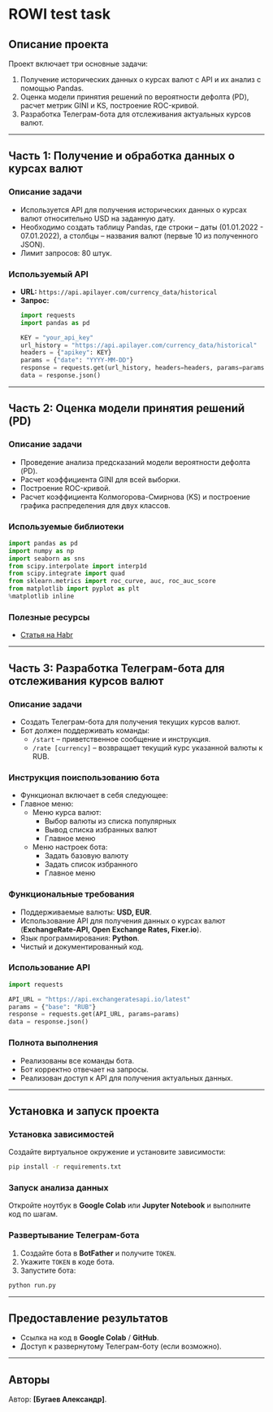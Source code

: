 # ROWI test task

## Описание проекта
Проект включает три основные задачи:
1. Получение исторических данных о курсах валют с API и их анализ с помощью Pandas.
2. Оценка модели принятия решений по вероятности дефолта (PD), расчет метрик GINI и KS, построение ROC-кривой.
3. Разработка Телеграм-бота для отслеживания актуальных курсов валют.

---

## Часть 1: Получение и обработка данных о курсах валют

### Описание задачи
- Используется API для получения исторических данных о курсах валют относительно USD на заданную дату.
- Необходимо создать таблицу Pandas, где строки – даты (01.01.2022 - 07.01.2022), а столбцы – названия валют (первые 10 из полученного JSON).
- Лимит запросов: 80 штук.

### Используемый API
- **URL:** `https://api.apilayer.com/currency_data/historical`
- **Запрос:**
  ```python
  import requests
  import pandas as pd
  
  KEY = "your_api_key"
  url_history = "https://api.apilayer.com/currency_data/historical"
  headers = {"apikey": KEY}
  params = {"date": "YYYY-MM-DD"}
  response = requests.get(url_history, headers=headers, params=params)
  data = response.json()
  ```

---

## Часть 2: Оценка модели принятия решений (PD)

### Описание задачи
- Проведение анализа предсказаний модели вероятности дефолта (PD).
- Расчет коэффициента GINI для всей выборки.
- Построение ROC-кривой.
- Расчет коэффициента Колмогорова-Смирнова (KS) и построение графика распределения для двух классов.

### Используемые библиотеки
```python
import pandas as pd
import numpy as np
import seaborn as sns
from scipy.interpolate import interp1d
from scipy.integrate import quad
from sklearn.metrics import roc_curve, auc, roc_auc_score
from matplotlib import pyplot as plt
%matplotlib inline
```

### Полезные ресурсы
- [Статья на Habr](https://habr.com/ru/company/ods/blog/350440/)

---

## Часть 3: Разработка Телеграм-бота для отслеживания курсов валют

### Описание задачи
- Создать Телеграм-бота для получения текущих курсов валют.
- Бот должен поддерживать команды:
  - `/start` – приветственное сообщение и инструкция.
  - `/rate [currency]` – возвращает текущий курс указанной валюты к RUB.

### Инструкция поиспользованию бота
 - Функционал включает в себя следующее:
 - Главное меню:
   - Меню курса валют:
     - Выбор валюты из списка популярных
     - Вывод списка избранных валют
     - Главное меню
   - Меню настроек бота:
     - Задать базовую валюту
     - Задать список избранного
     - Главное меню

### Функциональные требования
- Поддерживаемые валюты: **USD, EUR**.
- Использование API для получения данных о курсах валют (**ExchangeRate-API, Open Exchange Rates, Fixer.io**).
- Язык программирования: **Python**.
- Чистый и документированный код.

### Использование API
```python
import requests

API_URL = "https://api.exchangeratesapi.io/latest"
params = {"base": "RUB"}
response = requests.get(API_URL, params=params)
data = response.json()
```

### Полнота выполнения
- Реализованы все команды бота.
- Бот корректно отвечает на запросы.
- Реализован доступ к API для получения актуальных данных.

---

## Установка и запуск проекта

### Установка зависимостей
Создайте виртуальное окружение и установите зависимости:
```bash
pip install -r requirements.txt
```

### Запуск анализа данных
Откройте ноутбук в **Google Colab** или **Jupyter Notebook** и выполните код по шагам.

### Развертывание Телеграм-бота
1. Создайте бота в **BotFather** и получите `TOKEN`.
2. Укажите `TOKEN` в коде бота.
3. Запустите бота:
```bash
python run.py
```

---

## Предоставление результатов
- Ссылка на код в **Google Colab** / **GitHub**.
- Доступ к развернутому Телеграм-боту (если возможно).

---

## Авторы
Автор: **[Бугаев Александр]**.

